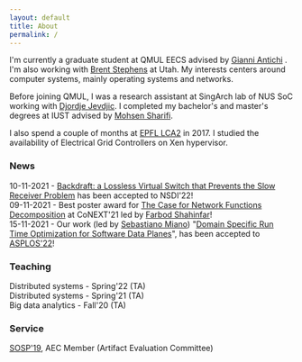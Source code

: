 ```yaml
---
layout: default
title: About
permalink: /
---
```


I'm currently a graduate student at QMUL EECS advised by [Gianni Antichi](https://gianniantichi.github.io/)
. I'm also working with [Brent Stephens](https://www.cs.uic.edu/~brents/)
 at Utah. My interests centers around computer systems, mainly operating systems and networks.

Before joining QMUL, I was a research assistant at SingArch lab of NUS SoC working with [Djordje Jevdjic](https://www.comp.nus.edu.sg/~jevdjic/). I completed my bachelor's and master's degrees at IUST advised by [Mohsen Sharifi](http://webpages.iust.ac.ir/msharifi/).

I also spend a couple of months at [EPFL LCA2](https://www.epfl.ch/labs/lca2/) in 2017. I studied the availability of Electrical Grid Controllers on Xen hypervisor.

### News
10-11-2021 - <a href="">Backdraft: a Lossless Virtual Switch that Prevents the Slow Receiver Problem</a> has been accepted to NSDI'22!  
09-11-2021 - Best poster award for <a href="https://conferences2.sigcomm.org/co-next/2021/#!/program-poster">The 
Case for Network Functions Decomposition</a> at CoNEXT'21 led by <a href="https://fshahinfar1.github.io/">Farbod Shahinfar</a>!  
15-11-2021 - Our work (led by <a href="https://sebymiano.github.io/">Sebastiano
Miano</a>) "<a href="">Domain Specific Run Time Optimization for Software Data Planes</a>",
has been accepted to <a href="https://asplos-conference.org/">ASPLOS'22</a>!

### Teaching
Distributed systems - Spring'22 (TA)  
Distributed systems - Spring'21 (TA)  
Big data analytics - Fall'20 (TA)

### Service
[SOSP'19](https://sysartifacts.github.io), AEC Member (Artifact Evaluation Committee)

